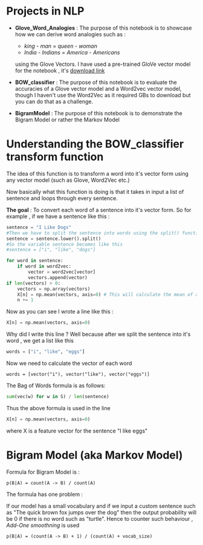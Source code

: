 # Projects in NLP

* **Glove_Word_Analogies** : The purpose of this notebook is to showcase how we can derive word analogies such as :

  * *king* - *man* = *queen* - *woman*
  * *India* - *Indians* = *America* - *Americans* 

  using the Glove Vectors. I have used a pre-trained GloVe vector model for the notebook , it's [download link](http://nlp.stanford.edu/data/glove.6B.zip)

* **BOW_classifier** : The purpose of this notebook is to evaluate the accuracies of a Glove vector model and a Word2vec vector model, though I haven't use the Word2Vec as it required GBs to download but you can do that as a challenge. 

* **BigramModel** : The purpose of this notebook is to demonstrate the Bigram Model or rather the Markov Model



# Understanding the BOW_classifier transform function

The idea of this function is to transform a word into it's vector form using any vector model (such as Glove, Word2Vec etc.)

Now basically what this function is doing is that it takes in input a list of sentence and loops through every sentence.

**The goal** : To convert each word of a sentence into it's vector form. So for example , if we have a sentence like this :

```python
sentence = "I Like Dogs"
#Then we have to split the sentence into words using the split() function
sentence = sentence.lower().split()
#So the variable sentence becomes like this 
#sentence = ["i", "like", "dogs"]

for word in sentence:
    if word in word2vec:
        vector = word2vec[vector]
        vectors.append(vector)
if len(vectors) > 0:
    vectors = np.array(vectors)
    X[n] = np.mean(vectors, axis=0) # This will calculate the mean of all the vector, I'll list the formula
    n += 1
```

Now as you can see I wrote a line like this :

```python
X[n] = np.mean(vectors, axis=0)
```

Why did I write this line ? Well because after we split the sentence into it's word , we get a list like this 

```python
words = ["i", "like", "eggs"]
```

Now we need to calculate the vector of each word

```
words = [vector("i"), vector("like"), vector("eggs")]
```

The Bag of Words formula is as follows:

```python
sum(vec(w) for w in S) / len(sentence)
```



Thus the above formula is used in the line 

```python
X[n] = np.mean(vectors, axis=0)
```

where X is a feature vector for the sentence "I like eggs"





# Bigram Model (aka Markov Model)

Formula for Bigram Model is :

```
p(B|A) = count(A -> B) / count(A)
```

The formula has one problem : 

If our model has a small vocabulary and if we input a custom sentence such as "The quick brown fox jumps over the dog"  then the output probability will be 0 if there is no word such as "turtle". Hence to counter such behaviour , *Add-One smoothning* is used 

```
p(B|A) = (count(A -> B) + 1) / (count(A) + vocab_size)
```





